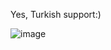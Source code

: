 Yes, Turkish support:)

![image](https://github.com/companyakis/flutter-bootcamp/assets/77589867/90534c00-913e-48fd-a0fd-8197eb5bc9ce)
